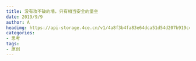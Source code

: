 ```yaml
---
title: 没有攻不破的墙，只有相当安全的堡垒
date: 2019/9/9
author: A
headimg: https://api-storage.4ce.cn/v1/4a8f3b4fa83e64dca51d54d207b919cc.jpg
categories:
- 思考
tags:
- 原创
---
```

